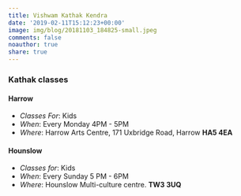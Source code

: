 ```yaml
---
title: Vishwam Kathak Kendra
date: '2019-02-11T15:12:23+00:00'
image: img/blog/20181103_184825-small.jpeg
comments: false
noauthor: true
share: true
---
```

### Kathak classes

#### Harrow

* _Classes For_: Kids
* _When_: Every Monday 4PM - 5PM
* _Where_: Harrow Arts Centre, 171 Uxbridge Road, Harrow **HA5 4EA**

#### Hounslow

* _Classes for_: Kids
* _When_: Every Sunday 5 PM - 6PM
* _Where_: Hounslow Multi-culture centre. **TW3 3UQ**
